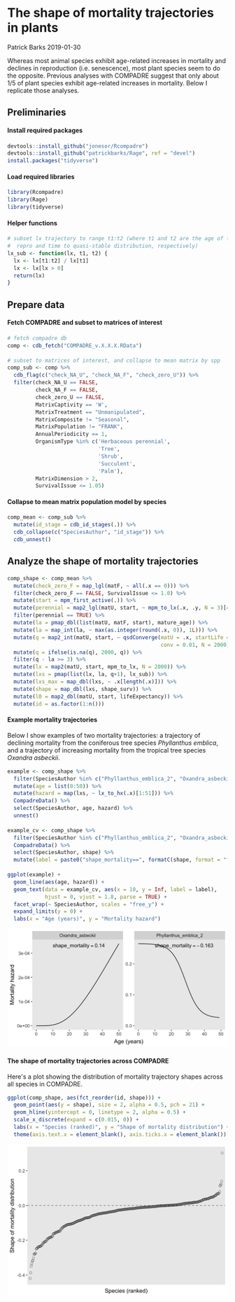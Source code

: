 The shape of mortality trajectories in plants
================
Patrick Barks
2019-01-30

Whereas most animal species exhibit age-related increases in mortality and declines in reproduction (i.e. senescence), most plant species seem to do the opposite. Previous analyses with COMPADRE suggest that only about 1/5 of plant species exhibit age-related increases in mortality. Below I replicate those analyses.

Preliminaries
-------------

#### Install required packages

``` r
devtools::install_github("jonesor/Rcompadre")
devtools::install_github("patrickbarks/Rage", ref = "devel")
install.packages("tidyverse")
```

#### Load required libraries

``` r
library(Rcompadre)
library(Rage)
library(tidyverse)
```

#### Helper functions

``` r
# subset lx trajectory to range t1:t2 (where t1 and t2 are the age of first
#  repro and time to quasi-stable distribution, respectively)
lx_sub <- function(lx, t1, t2) {
  lx <- lx[t1:t2] / lx[t1]
  lx <- lx[lx > 0]
  return(lx)
}
```

Prepare data
------------

#### Fetch COMPADRE and subset to matrices of interest

``` r
# fetch compadre db
comp <- cdb_fetch("COMPADRE_v.X.X.X.RData")

# subset to matrices of interest, and collapse to mean matrix by spp
comp_sub <- comp %>% 
  cdb_flag(c("check_NA_U", "check_NA_F", "check_zero_U")) %>% 
  filter(check_NA_U == FALSE,
         check_NA_F == FALSE,
         check_zero_U == FALSE,
         MatrixCaptivity == 'W',
         MatrixTreatment == "Unmanipulated",
         MatrixComposite != "Seasonal",
         MatrixPopulation != "FRANK",
         AnnualPeriodicity == 1,
         OrganismType %in% c('Herbaceous perennial',
                             'Tree',
                             'Shrub',
                             'Succulent',
                             'Palm'),
         MatrixDimension > 2,
         SurvivalIssue <= 1.05)
```

#### Collapse to mean matrix population model by species

``` r
comp_mean <- comp_sub %>% 
  mutate(id_stage = cdb_id_stages(.)) %>% 
  cdb_collapse(c("SpeciesAuthor", "id_stage")) %>% 
  cdb_unnest()
```

Analyze the shape of mortality trajectories
-------------------------------------------

``` r
comp_shape <- comp_mean %>% 
  mutate(check_zero_F = map_lgl(matF, ~ all(.x == 0))) %>% 
  filter(check_zero_F == FALSE, SurvivalIssue <= 1.0) %>% 
  mutate(start = mpm_first_active(.)) %>% 
  mutate(perennial = map2_lgl(matU, start, ~ mpm_to_lx(.x, .y, N = 3)[4] > 0)) %>% 
  filter(perennial == TRUE) %>% 
  mutate(la = pmap_dbl(list(matU, matF, start), mature_age)) %>% 
  mutate(la = map_int(la, ~ max(as.integer(round(.x, 0)), 1L))) %>% 
  mutate(q = map2_int(matU, start, ~ qsdConverge(matU = .x, startLife = .y,
                                                 conv = 0.01, N = 2000))) %>% 
  mutate(q = ifelse(is.na(q), 2000, q)) %>% 
  filter(q - la >= 3) %>% 
  mutate(lx = map2(matU, start, mpm_to_lx, N = 2000)) %>%
  mutate(lxs = pmap(list(lx, la, q+1), lx_sub)) %>%
  mutate(lxs_max = map_dbl(lxs, ~ .x[length(.x)])) %>% 
  mutate(shape = map_dbl(lxs, shape_surv)) %>%
  mutate(l0 = map2_dbl(matU, start, lifeExpectancy)) %>% 
  mutate(id = as.factor(1:n()))
```

#### Example mortality trajectories

Below I show examples of two mortality trajectories: a trajectory of declining mortality from the coniferous tree species *Phyllanthus emblica*, and a trajectory of increasing mortality from the tropical tree species *Oxandra asbeckii*.

``` r
example <- comp_shape %>%
  filter(SpeciesAuthor %in% c("Phyllanthus_emblica_2", "Oxandra_asbeckii")) %>%
  mutate(age = list(0:50)) %>%
  mutate(hazard = map(lxs, ~ lx_to_hx(.x)[1:51])) %>% 
  CompadreData() %>%
  select(SpeciesAuthor, age, hazard) %>%
  unnest()

example_cv <- comp_shape %>%
  filter(SpeciesAuthor %in% c("Phyllanthus_emblica_2", "Oxandra_asbeckii")) %>%
  CompadreData() %>%
  select(SpeciesAuthor, shape) %>%
  mutate(label = paste0("shape_mortality==", formatC(shape, format = "f", digits = 3)))

ggplot(example) +
  geom_line(aes(age, hazard)) +
  geom_text(data = example_cv, aes(x = 10, y = Inf, label = label),
            hjust = 0, vjust = 1.8, parse = TRUE) +
  facet_wrap(~ SpeciesAuthor, scales = "free_y") +
  expand_limits(y = 0) +
  labs(x = "Age (years)", y = "Mortality hazard")
```

![](shape-mortality_files/figure-markdown_github/unnamed-chunk-8-1.png)

#### The shape of mortality trajectories across COMPADRE

Here's a plot showing the distribution of mortality trajectory shapes across all species in COMPADRE.

``` r
ggplot(comp_shape, aes(fct_reorder(id, shape))) +
  geom_point(aes(y = shape), size = 2, alpha = 0.5, pch = 21) +
  geom_hline(yintercept = 0, linetype = 2, alpha = 0.5) +
  scale_x_discrete(expand = c(0.015, 0)) +
  labs(x = "Species (ranked)", y = "Shape of mortality distribution") +
  theme(axis.text.x = element_blank(), axis.ticks.x = element_blank())
```

![](shape-mortality_files/figure-markdown_github/unnamed-chunk-9-1.png)
